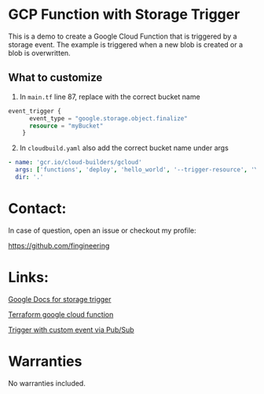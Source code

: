 # GCP Function with Storage Trigger

This is a demo to create a Google Cloud Function that is triggered by a storage event. The example is triggered when a new blob is created or a blob is overwritten.

## What to customize

1. In `main.tf` line 87, replace with the correct bucket name

```terraform
event_trigger {
      event_type = "google.storage.object.finalize"
      resource = "myBucket"
    }
```

2. In `cloudbuild.yaml` also add the correct bucket name under args

```yaml
- name: 'gcr.io/cloud-builders/gcloud'
  args: ['functions', 'deploy', 'hello_world', '--trigger-resource', 'YOUR_TRIGGER_BUCKET_NAME', '--trigger-event', 'google.storage.object.finalize', '--runtime', 'python39', '--entry-point', 'hello_world', '--region', 'europe-west3', '--source', 'https://source.developers.google.com/projects/$PROJECT_ID/repos/demoFunction/moveable-aliases/main/paths/HelloWorldFunction']
  dir: '.'
```

# Contact:

In case of question, open an issue or checkout my profile:

https://github.com/fingineering

# Links:

[Google Docs for storage trigger](https://cloud.google.com/functions/docs/calling/storage#functions-deploy-command-python)

[Terraform google cloud function](https://registry.terraform.io/providers/hashicorp/google/latest/docs/resources/cloudfunctions_function)

[Trigger with custom event via Pub/Sub](https://cloud.google.com/scheduler/docs/tut-pub-sub?hl=en)

# Warranties

No warranties included.

